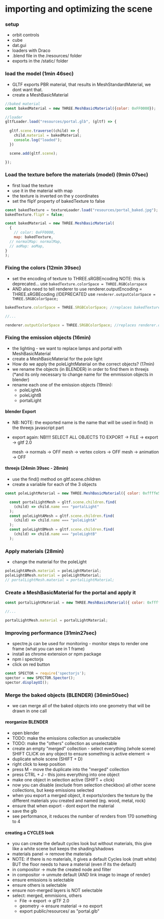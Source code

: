 # importing and optimizing the scene
### setup
- orbit controls
- cube
- dat.gui
- loaders with Draco
- .blend file in the /resources/ folder
- exports in the /static/ folder

### load the model (1min 46sec)
- GLTF exports PBR material, that results in MeshStandardMaterial, we dont want that.
- create a MeshBasicMaterial


```js
//baked material
const bakedMaterial = new THREE.MeshBasicMaterial({color: 0xFF0000});

//loader
gltfLoader.load("resources/portal.glb", (gltf) => {
    
  gltf.scene.traverse((child) => {
    child.material = bakedMaterial;
    console.log("loaded");
  })

  scene.add(gltf.scene);

});

```

### Load the texture before the materials (model) (9min 07sec)
- first load the texture
- use it in the material with map
- the texture is inverted on the y coordinates
- set the flipY property of bakedTexture to false

```js
const bakedTexture = textureLoader.load("resources/portal_baked.jpg");
bakedTexture.flipY = false;

const bakedMaterial = new THREE.MeshBasicMaterial(
  {
    // color: 0xFF0000,
    map: bakedTexture,
  // normalMap: normalMap,
  // aoMap: aoMap,
}
);

```

### Fixing the colors (12min 39sec)
- set the encoding of texture to THREE.sRGBEncoding NOTE: this is deprecated... use 
  `bakedTexture.colorSpace = THREE.RGBColorspace`
- AND also need to tell renderer to use renderer.outputEncoding = THREE.sRGBEcoding //DEPRECATED use 
  `renderer.outputColorSpace = THREE.SRGBColorSpace;`

```js
bakedTexture.colorSpace = THREE.SRGBColorSpace; //replaces bakedTexture.encoding = THREE.sRGBEncoding

//...

renderer.outputColorSpace = THREE.SRGBColorSpace; //replaces renderer.outputEncoding = THREE.sRGBEncoding
```

### Fixing the emission objects (16min)
- the lighting - we want to replace lamps and portal with MeshBasicMaterial
- create a MeshBasicMaterial for the pole light
- How do we apply the poleLightMaterial on the correct objects? (17min)
- we rename the objects (in BLENDER) in order to find them in threejs (*and its only necessary to change name for the emmission objects in blender)
- rename each one of the emission objects (19min):
  - poleLightA
  - poleLightB
  - portalLight


#### blender Export
- NB: NOTE: the exported name is the name that will be used in find() in the threejs javascript part
- export again: NB!!!! SELECT ALL OBJECTS TO EXPORT -> FILE -> export -> gltf 2.0

  mesh -> normals -> OFF
  mesh -> vertex colors -> OFF
  mesh -> animation -> OFF

#### threejs (24min 39sec - 28min)  
- use the find() method on gltf.scene.children 
- create a variable for each of the 3 objects 

```js
const poleLightMaterial = new THREE.MeshBasicMaterial({ color: 0xffffe5 });

  const portalLightMesh = gltf.scene.children.find(
    (child) => child.name === "portalLight"
  );
  const poleLightAMesh = gltf.scene.children.find(
    (child) => child.name === "poleLightA"
  );
  const poleLightBMesh = gltf.scene.children.find(
    (child) => child.name === "poleLightB"
  );

```

### Apply materials (28min)
- change the material for the poleLight 

```js
poleLightAMesh.material = poleLightMaterial;
poleLightBMesh.material = poleLightMaterial;
// portalLightMesh.material = portalLightMaterial;
```

### Create a MeshBasicMaterial for the portal and apply it
```js
const portalLightMaterial = new THREE.MeshBasicMaterial({ color: 0xffffff });

//...

portalLightMesh.material = portalLightMaterial;

```

### Improving performance (31min27sec)
- spectre.js can be used for monitoring - monitor steps to render one frame (what you can see in 1 frame)
- install as chrome extension or npm package
- npm i spectorjs 
- click on red button

```js
const SPECTOR = require('spectorjs');
spector = new SPECTOR.Spector();
spector.displayUI();
```

### Merge the baked objects (BLENDER) (36min50sec)
- we can merge all of the baked objects into one geometry that will be drawn in one call

#### reorganize BLENDER 
- open blender
- TODO: make the emissions collection as unselectable
- TODO: make the "others" collection as unselectable
- create an empty "merged" collection - select everything (whole scene) SHIFT CLICK on any object to ensure something is active element -> 
- duplicate whole scene (SHIFT + D)
- right click to keep position
- press M - move the duplicate into the "merged" collection
- press CTRL + J - this joins everything into one object 
- make one object in selection active (SHIFT + click)
- now you can disable (exclude from selection checkbox) all other scene collections, but keep emissions selected
- when you export a merged object, it exports/orders the texture by the different materials you created and named (eg. wood, metal, rock)
- ensure that when export - dont export the material
- save the glb
- see performance, it reduces the number of renders from 170 something to 4

#### creating a CYCLES look
- you can create the default cycles look but without materials, this give like a white scene but keeps the shading/shadows
- materials panel -> remove the materials
- NOTE: if there is no materials, it gives a default Cycles look (matt white) BUT the floor needs to have a material (even if its the default) 
- in compositor -> mute the created node and filter 
- in compositor -> unmute default (AND link image to image of render)
- ensure emissions is selectable
- ensure others is selectable
- ensure non-merged layers is NOT selectable
- select: merged, emmisions, others
  - File -> export -> glTF 2.0
  - geometry -> ensure material -> no export
  - export public/resources/ as "portal.glb"